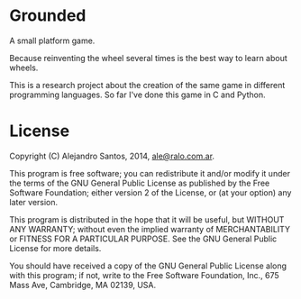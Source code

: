 Grounded
======== 

A small platform game.

Because reinventing the wheel several times is the best way to learn about wheels.

This is a research project about the creation of the same game in different programming languages. So far I've done this game in C and Python.

License
=======

Copyright (C) Alejandro Santos, 2014, ale@ralo.com.ar.

This program is free software; you can redistribute it and/or modify it under the terms of the GNU General Public License as published by the Free Software Foundation; either version 2 of the License, or (at your option) any later version.

This program is distributed in the hope that it will be useful, but WITHOUT ANY WARRANTY; without even the implied warranty of MERCHANTABILITY or FITNESS FOR A PARTICULAR PURPOSE.  See the GNU General Public License for more details.

You should have received a copy of the GNU General Public License along with this program; if not, write to the Free Software Foundation, Inc., 675 Mass Ave, Cambridge, MA 02139, USA.
